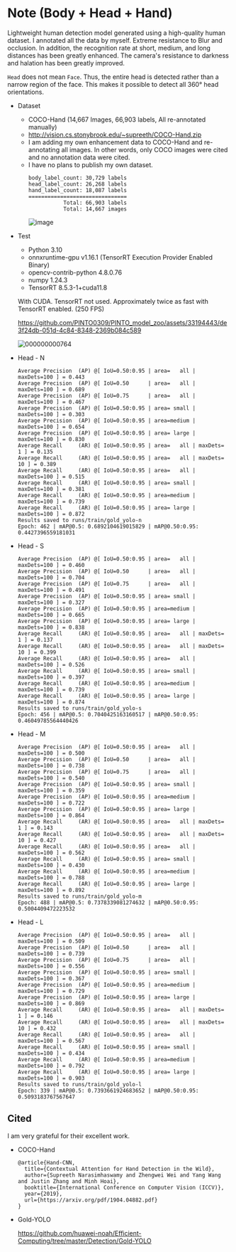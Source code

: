 # Note (Body + Head + Hand)
Lightweight human detection model generated using a high-quality human dataset. I annotated all the data by myself. Extreme resistance to Blur and occlusion. In addition, the recognition rate at short, medium, and long distances has been greatly enhanced. The camera's resistance to darkness and halation has been greatly improved.

`Head` does not mean `Face`. Thus, the entire head is detected rather than a narrow region of the face. This makes it possible to detect all 360° head orientations.

- Dataset
  - COCO-Hand (14,667 Images, 66,903 labels, All re-annotated manually)
  - http://vision.cs.stonybrook.edu/~supreeth/COCO-Hand.zip
  - I am adding my own enhancement data to COCO-Hand and re-annotating all images. In other words, only COCO images were cited and no annotation data were cited.
  - I have no plans to publish my own dataset.
    ```
    body_label_count: 30,729 labels
    head_label_count: 26,268 labels
    hand_label_count: 18,087 labels
    ===============================
               Total: 66,903 labels
               Total: 14,667 images
    ```
    ![image](https://github.com/PINTO0309/PINTO_model_zoo/assets/33194443/22b56779-928b-44d8-944c-25431b83e24f)
- Test
  - Python 3.10
  - onnxruntime-gpu v1.16.1 (TensorRT Execution Provider Enabled Binary)
  - opencv-contrib-python 4.8.0.76
  - numpy 1.24.3
  - TensorRT 8.5.3-1+cuda11.8

  With CUDA. TensorRT not used. Approximately twice as fast with TensorRT enabled. (250 FPS)

  https://github.com/PINTO0309/PINTO_model_zoo/assets/33194443/de3f24db-051d-4c84-8348-2369b084c589

  ![000000000764](https://github.com/PINTO0309/PINTO_model_zoo/assets/33194443/ec57bec0-6655-499f-a78a-072082da38ac)

- Head - N
  ```
  Average Precision  (AP) @[ IoU=0.50:0.95 | area=   all | maxDets=100 ] = 0.443
  Average Precision  (AP) @[ IoU=0.50      | area=   all | maxDets=100 ] = 0.689
  Average Precision  (AP) @[ IoU=0.75      | area=   all | maxDets=100 ] = 0.467
  Average Precision  (AP) @[ IoU=0.50:0.95 | area= small | maxDets=100 ] = 0.303
  Average Precision  (AP) @[ IoU=0.50:0.95 | area=medium | maxDets=100 ] = 0.654
  Average Precision  (AP) @[ IoU=0.50:0.95 | area= large | maxDets=100 ] = 0.830
  Average Recall     (AR) @[ IoU=0.50:0.95 | area=   all | maxDets=  1 ] = 0.135
  Average Recall     (AR) @[ IoU=0.50:0.95 | area=   all | maxDets= 10 ] = 0.389
  Average Recall     (AR) @[ IoU=0.50:0.95 | area=   all | maxDets=100 ] = 0.515
  Average Recall     (AR) @[ IoU=0.50:0.95 | area= small | maxDets=100 ] = 0.381
  Average Recall     (AR) @[ IoU=0.50:0.95 | area=medium | maxDets=100 ] = 0.739
  Average Recall     (AR) @[ IoU=0.50:0.95 | area= large | maxDets=100 ] = 0.872
  Results saved to runs/train/gold_yolo-n
  Epoch: 462 | mAP@0.5: 0.6892104619015829 | mAP@0.50:0.95: 0.4427396559181031
  ```

- Head - S
  ```
  Average Precision  (AP) @[ IoU=0.50:0.95 | area=   all | maxDets=100 ] = 0.460
  Average Precision  (AP) @[ IoU=0.50      | area=   all | maxDets=100 ] = 0.704
  Average Precision  (AP) @[ IoU=0.75      | area=   all | maxDets=100 ] = 0.491
  Average Precision  (AP) @[ IoU=0.50:0.95 | area= small | maxDets=100 ] = 0.327
  Average Precision  (AP) @[ IoU=0.50:0.95 | area=medium | maxDets=100 ] = 0.665
  Average Precision  (AP) @[ IoU=0.50:0.95 | area= large | maxDets=100 ] = 0.838
  Average Recall     (AR) @[ IoU=0.50:0.95 | area=   all | maxDets=  1 ] = 0.137
  Average Recall     (AR) @[ IoU=0.50:0.95 | area=   all | maxDets= 10 ] = 0.399
  Average Recall     (AR) @[ IoU=0.50:0.95 | area=   all | maxDets=100 ] = 0.526
  Average Recall     (AR) @[ IoU=0.50:0.95 | area= small | maxDets=100 ] = 0.397
  Average Recall     (AR) @[ IoU=0.50:0.95 | area=medium | maxDets=100 ] = 0.739
  Average Recall     (AR) @[ IoU=0.50:0.95 | area= large | maxDets=100 ] = 0.874
  Results saved to runs/train/gold_yolo-s
  Epoch: 456 | mAP@0.5: 0.7040425163160517 | mAP@0.50:0.95: 0.46049785564440426
  ```

- Head - M
  ```
  Average Precision  (AP) @[ IoU=0.50:0.95 | area=   all | maxDets=100 ] = 0.500
  Average Precision  (AP) @[ IoU=0.50      | area=   all | maxDets=100 ] = 0.738
  Average Precision  (AP) @[ IoU=0.75      | area=   all | maxDets=100 ] = 0.540
  Average Precision  (AP) @[ IoU=0.50:0.95 | area= small | maxDets=100 ] = 0.359
  Average Precision  (AP) @[ IoU=0.50:0.95 | area=medium | maxDets=100 ] = 0.722
  Average Precision  (AP) @[ IoU=0.50:0.95 | area= large | maxDets=100 ] = 0.864
  Average Recall     (AR) @[ IoU=0.50:0.95 | area=   all | maxDets=  1 ] = 0.143
  Average Recall     (AR) @[ IoU=0.50:0.95 | area=   all | maxDets= 10 ] = 0.427
  Average Recall     (AR) @[ IoU=0.50:0.95 | area=   all | maxDets=100 ] = 0.562
  Average Recall     (AR) @[ IoU=0.50:0.95 | area= small | maxDets=100 ] = 0.430
  Average Recall     (AR) @[ IoU=0.50:0.95 | area=medium | maxDets=100 ] = 0.788
  Average Recall     (AR) @[ IoU=0.50:0.95 | area= large | maxDets=100 ] = 0.892
  Results saved to runs/train/gold_yolo-m
  Epoch: 488 | mAP@0.5: 0.7378339081274632 | mAP@0.50:0.95: 0.5004409472223532
  ```

- Head - L
  ```
  Average Precision  (AP) @[ IoU=0.50:0.95 | area=   all | maxDets=100 ] = 0.509
  Average Precision  (AP) @[ IoU=0.50      | area=   all | maxDets=100 ] = 0.739
  Average Precision  (AP) @[ IoU=0.75      | area=   all | maxDets=100 ] = 0.556
  Average Precision  (AP) @[ IoU=0.50:0.95 | area= small | maxDets=100 ] = 0.367
  Average Precision  (AP) @[ IoU=0.50:0.95 | area=medium | maxDets=100 ] = 0.729
  Average Precision  (AP) @[ IoU=0.50:0.95 | area= large | maxDets=100 ] = 0.869
  Average Recall     (AR) @[ IoU=0.50:0.95 | area=   all | maxDets=  1 ] = 0.146
  Average Recall     (AR) @[ IoU=0.50:0.95 | area=   all | maxDets= 10 ] = 0.432
  Average Recall     (AR) @[ IoU=0.50:0.95 | area=   all | maxDets=100 ] = 0.567
  Average Recall     (AR) @[ IoU=0.50:0.95 | area= small | maxDets=100 ] = 0.434
  Average Recall     (AR) @[ IoU=0.50:0.95 | area=medium | maxDets=100 ] = 0.792
  Average Recall     (AR) @[ IoU=0.50:0.95 | area= large | maxDets=100 ] = 0.903
  Results saved to runs/train/gold_yolo-l
  Epoch: 339 | mAP@0.5: 0.7393661924683652 | mAP@0.50:0.95: 0.5093183767567647
  ```

## Cited
  I am very grateful for their excellent work.
  - COCO-Hand
    ```
    @article{Hand-CNN,
      title={Contextual Attention for Hand Detection in the Wild},
      author={Supreeth Narasimhaswamy and Zhengwei Wei and Yang Wang and Justin Zhang and Minh Hoai},
      booktitle={International Conference on Computer Vision (ICCV)},
      year={2019},
      url={https://arxiv.org/pdf/1904.04882.pdf}
    }
    ```
  - Gold-YOLO

    https://github.com/huawei-noah/Efficient-Computing/tree/master/Detection/Gold-YOLO